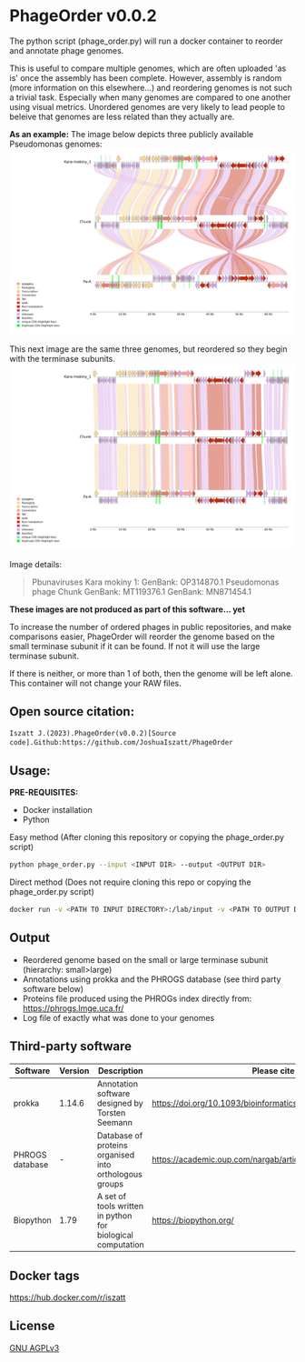 # PhageOrder v0.0.2
The python script (phage_order.py) will run a docker container to reorder and annotate phage genomes.

This is useful to compare multiple genomes, which are often uploaded 'as is' once the assembly has been complete. However, assembly is random (more information on this elsewhere...) and reordering genomes is not such a trivial task. Especially when many genomes are compared to one another using visual metrics. Unordered genomes are very likely to lead people to beleive that genomes are less related than they actually are.

**As an example:** 
The image below depicts three publicly available Pseudomonas genomes:
![Unordered genomes](pseud_unordered.png)

This next image are the same three genomes, but reordered so they begin with the terminase subunits.
![Ordered genomes](pseud_ordered.png)

Image details:
> Pbunaviruses
Kara mokiny 1: GenBank: OP314870.1
Pseudomonas phage Chunk GenBank: MT119376.1
GenBank: MN871454.1

**These images are not produced as part of this software... yet**

To increase the number of ordered phages in public repositories, and make comparisons easier, PhageOrder will reorder the genome based on the small terminase subunit if it can be found. If not it will use the large terminase subunit.

If there is neither, or more than 1 of both, then the genome will be left alone.
This container will not change your RAW files. 

## Open source citation:
```
Iszatt J.(2023).PhageOrder(v0.0.2)[Source code].Github:https://github.com/JoshuaIszatt/PhageOrder
```

## Usage:

**PRE-REQUISITES:**
* Docker installation
* Python

Easy method (After cloning this repository or copying the phage_order.py script)
```sh
python phage_order.py --input <INPUT DIR> --output <OUTPUT DIR>
```

Direct method (Does not require cloning this repo or copying the phage_order.py script)
```sh
docker run -v <PATH TO INPUT DIRECTORY>:/lab/input -v <PATH TO OUTPUT DIRECTORY>:/lab/output iszatt/phageorder:0.0.2 /lab/bin/annotate.sh
```

## Output
* Reordered genome based on the small or large terminase subunit (hierarchy: small>large)
* Annotations using prokka and the PHROGS database (see third party software below)
* Proteins file produced using the PHROGs index directly from: https://phrogs.lmge.uca.fr/
* Log file of exactly what was done to your genomes

## Third-party software
| Software | Version | Description | Please cite |
| -------- | -------- | -------- | -------- |
| prokka | 1.14.6 | Annotation software designed by Torsten Seemann | https://doi.org/10.1093/bioinformatics/btu153 |
| PHROGS database | - | Database of proteins organised into orthologous groups | https://academic.oup.com/nargab/article/3/3/lqab067/6342220 |
| Biopython | 1.79 | A set of tools written in python for biological computation | https://biopython.org/ |

## Docker tags
https://hub.docker.com/r/iszatt

## License
[GNU AGPLv3](https://github.com/JoshuaIszatt/phage_order/blob/master/LICENSE.md)
